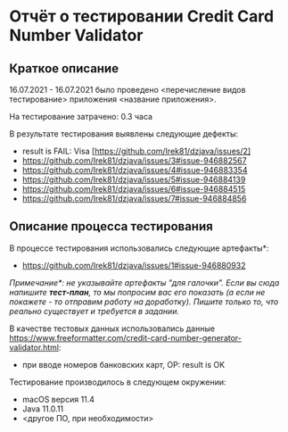 # Отчёт о тестировании Credit Card Number Validator

## Краткое описание

16.07.2021 - 16.07.2021 было проведено <перечисление видов тестирование> приложения <название приложения>.

На тестирование затрачено: 0.3 часа

В результате тестирования выявлены следующие дефекты:
* result is FAIL: Visa [https://github.com/Irek81/dzjava/issues/2]
* https://github.com/Irek81/dzjava/issues/3#issue-946882567
* https://github.com/Irek81/dzjava/issues/4#issue-946883354
* https://github.com/Irek81/dzjava/issues/5#issue-946884139
* https://github.com/Irek81/dzjava/issues/6#issue-946884515
* https://github.com/Irek81/dzjava/issues/7#issue-946884856

## Описание процесса тестирования

В процессе тестирования использовались следующие артефакты*:
* https://github.com/Irek81/dzjava/issues/1#issue-946880932

*Примечание\*: не указывайте артефакты "для галочки". Если вы сюда напишите **тест-план**, то мы попросим вас его показать (а если не покажете - то отправим работу на доработку). Пишите только то, что реально существует и требуется в задании.*

В качестве тестовых данных использовались данные https://www.freeformatter.com/credit-card-number-generator-validator.html:
* при вводе номеров банковских карт, ОР: result is OK

Тестирование производилось в следующем окружении:
* macOS версия 11.4
* Java 11.0.11
* <другое ПО, при необходимости>

[https://github.com/Irek81/dzjava/issues/2]: https://github.com/Irek81/dzjava/issues/2#issue-946881864